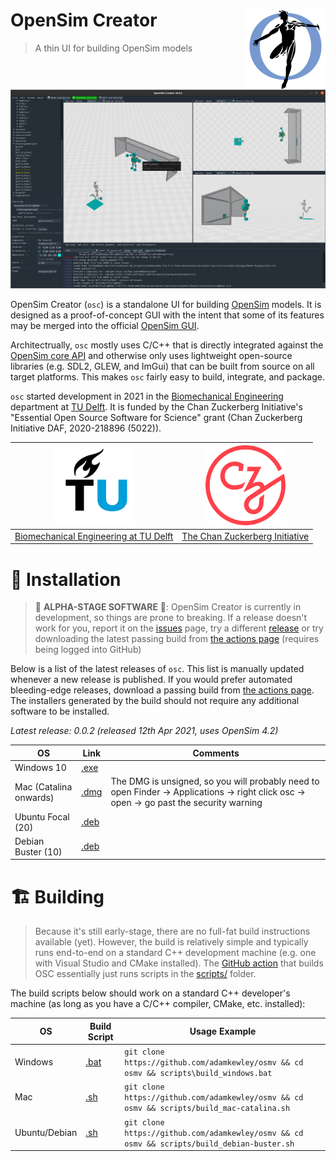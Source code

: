 # OpenSim Creator <img src="resources/logo.png" align="right" alt="OpenSim Creator Logo" width="128" height="128" />

> A thin UI for building OpenSim models

![screenshot](screenshot.png)

OpenSim Creator (`osc`) is a standalone UI for building
[OpenSim](https://github.com/opensim-org/opensim-core) models. It is
designed as a proof-of-concept GUI with the intent that some of its
features may be merged into the official [OpenSim GUI](https://github.com/opensim-org/opensim-gui).

Architectrually, `osc` mostly uses C/C++ that is directly integrated
against the [OpenSim core API](https://github.com/opensim-org/opensim-core) and otherwise only
uses lightweight open-source libraries (e.g. SDL2, GLEW, and ImGui) that can be built from source
on all target platforms. This makes `osc` fairly easy to build, integrate, and package.

`osc` started development in 2021 in the [Biomechanical Engineering](https://www.tudelft.nl/3me/over/afdelingen/biomechanical-engineering)
department at [TU Delft](https://www.tudelft.nl/). It is funded by the
Chan Zuckerberg Initiative's "Essential Open Source Software for
Science" grant (Chan Zuckerberg Initiative DAF, 2020-218896 (5022)).

| <img src="resources/tud_logo.png" alt="TUD logo" width="128" height="128" /> | <img src="resources/chanzuckerberg_logo.png" alt="CZI logo" width="128" height="128" /> |
| - | - |
| [Biomechanical Engineering at TU Delft](https://www.tudelft.nl/3me/over/afdelingen/biomechanical-engineering) | [The Chan Zuckerberg Initiative](https://chanzuckerberg.com/) |


# 🚀 Installation

> 🚧 **ALPHA-STAGE SOFTWARE** 🚧: OpenSim Creator is currently in development, so
> things are prone to breaking. If a release doesn't work for you,
> report it on the [issues](../../issues)
> page, try a different [release](../../releases)
> or try downloading the latest passing build from [the actions page](../../actions) 
> (requires being logged into GitHub)

Below is a list of the latest releases of `osc`. This list is manually updated whenever a new
release is published. If you would prefer automated bleeding-edge releases, download a passing 
build from [the actions page](../../actions). The installers generated by the build should not require 
any additional software to be installed.

*Latest release: 0.0.2 (released 12th Apr 2021, uses OpenSim 4.2)*

| OS | Link | Comments |
| - | - | - |
| Windows 10 | [.exe](../../releases/download/0.0.2/osmv-0.0.2-win64.exe) | |
| Mac (Catalina onwards) | [.dmg](../../releases/download/0.0.2/osmv-0.0.2-Darwin.dmg) | The DMG is unsigned, so you will probably need to open Finder -> Applications -> right click osc -> open -> go past the security warning |
| Ubuntu Focal (20) | [.deb](../../releases/download/0.0.2/osmv_0.0.2_amd64.deb) | |
| Debian Buster (10) | [.deb](../../releases/download/0.0.2/osmv_0.0.2_amd64.deb) | |


# 🏗️  Building

> Because it's still early-stage, there are no full-fat build instructions available (yet).
> However, the build is relatively simple and typically runs end-to-end on a standard C++
> development machine (e.g. one with Visual Studio and CMake installed). The 
> [GitHub action](.github/workflows/continuous-integration-workflow.yml) that builds OSC
> essentially just runs scripts in the [scripts/](scripts/) folder.

The build scripts below should work on a standard C++ developer's machine (as long as you have 
a C/C++ compiler, CMake, etc. installed):

| OS | Build Script | Usage Example |
| - | - | - |
| Windows | [.bat](scripts/build_windows.bat) | `git clone https://github.com/adamkewley/osmv && cd osmv && scripts\build_windows.bat` |
| Mac | [.sh](scripts/build_mac-catalina.sh) | `git clone https://github.com/adamkewley/osmv && cd osmv && scripts/build_mac-catalina.sh` |
| Ubuntu/Debian | [.sh](scripts/build_debian-buster.sh) | `git clone https://github.com/adamkewley/osmv && cd osmv && scripts/build_debian-buster.sh` |
